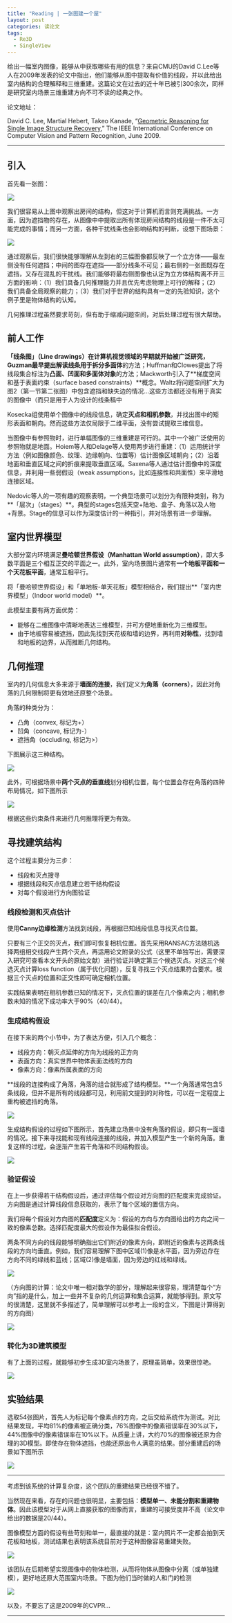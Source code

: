 ```yaml
---
title: "Reading | 一张图建一个屋"
layout: post
categories: 读论文
tags:
  - Re3D
  - SingleView
---
```


给出一幅室内图像，能够从中获取哪些有用的信息？来自CMU的David C.Lee等人在2009年发表的论文中指出，他们能够从图中提取有价值的线段，并以此给出室内结构的合理解释和三维重建。这篇论文在过去的近十年已被引300余次，同样是研究室内场景三维重建方向不可不读的经典之作。

论文地址：

David C. Lee, Martial Hebert, Takeo Kanade, “[Geometric Reasoning for Single Image Structure Recovery](http://repository.cmu.edu/cgi/viewcontent.cgi?article=1322&context=robotics),” The IEEE International Conference on Computer Vision and Pattern Recognition, June 2009.

<!-- more -->

---

## 引入

首先看一张图：

![](https://github.com/HusterHope/blogimage/raw/master/GRSISR-1.png)

我们很容易从上图中观察出房间的结构，但这对于计算机而言则充满挑战。一方面，因为遮挡物的存在，从图像中中提取出所有体现房间结构的线段是一件不太可能完成的事情；而另一方面，各种干扰线条也会影响结构的判断，设想下图场景：

![](https://github.com/HusterHope/blogimage/raw/master/GRSISR-2.png)

通过观察后，我们很快能够理解从左到右的三幅图像都反映了一个立方体——最左侧没有任何遮挡；中间的图存在遮挡——部分线条不可见；最右侧的一张图既存在遮挡，又存在混乱的干扰线。我们能够将最右侧图像也认定为立方体结构离不开三方面的影响：（1）我们具备几何推理能力并且优先考虑物理上可行的解释；（2）我们具备全局观察的能力；（3）我们对于世界的结构具有一定的先验知识，这个例子里是物体结构的认知。

几何推理过程虽然要求苛刻，但有助于缩减问题空间，对后处理过程有很大帮助。

## 前人工作

**「线条图」（Line drawings）**在计算机视觉领域的早期就开始被广泛研究，Guzman最早提出解读线条用于**拆分多面体**的方法；Huffman和Clowes提出了将线段集合标注为**凸面、凹面和多面体对象**的方法；Mackworth引入了**梯度空间和基于表面约束（surface based constraints）**概念。Waltz将问题空间扩大为图2（第一节第二张图）中包含遮挡和缺失边的情况…这些方法都还没有用于真实的图像中（而只是用于人为设计的线条稿中

Kosecka组使用单个图像中的线段信息，确定**灭点和相机参数**，并找出图中的矩形表面和朝向。然而这些方法仅局限于二维平面，没有尝试提取三维信息。

当图像中有参照物时，进行单幅图像的三维重建是可行的。其中一个被广泛使用的参照物就是地面。Hoiem等人和Delage等人使用两步进行重建：（1）运用统计学方法（例如图像颜色、纹理、边缘朝向、位置等）估计图像区域朝向；（2）沿着地面和垂直区域之间的折痕来提取垂直区域。Saxena等人通过估计图像中的深度信息，并利用一些弱假设（weak assumptions，比如连接性和共面性）来平滑地连接区域。

Nedovic等人的一项有趣的观察表明，一个典型场景可以划分为有限种类别，称为**「层次」（stages）**。典型的stages包括天空+陆地、盒子、角落以及人物+背景。Stage的信息可以作为深度估计的一种指引，并对场景有进一步理解。

## 室内世界模型

大部分室内环境满足**曼哈顿世界假设（Manhattan World assumption）**，即大多数平面是三个相互正交的平面之一。此外，室内场景图片通常有**一个地板平面和一个天花板平面**，通常互相平行。

将「曼哈顿世界假设」和「单地板-单天花板」模型相结合，我们提出**「室内世界模型」（Indoor world model）**。

此模型主要有两方面优势：

* 能够在二维图像中清晰地表达三维模型，并可方便地重新化为三维模型。
* 由于地板容易被遮挡，因此先找到天花板和墙的边界，再利用**对称性**，找到墙和地板的边界，从而推断几何结构。

## 几何推理

室内的几何信息大多来源于**墙面的连接**，我们定义为**角落（corners）**，因此对角落的几何限制将更有效地还原整个场景。

角落的种类分为：

* 凸角（convex, 标记为+）
* 凹角（concave, 标记为-）
* 遮挡角（occluding, 标记为>）

下图展示这三种结构。

![](https://github.com/HusterHope/blogimage/raw/master/GRSISR-3.png)

此外，可根据场景中**两个灭点的垂直线**划分相机位置，每个位置会存在角落的四种布局情况，如下图所示

![](https://github.com/HusterHope/blogimage/raw/master/GRSISR-4.png)

根据这些约束条件来进行几何推理将更为有效。

## 寻找建筑结构

这个过程主要分为三步：

* 线段和灭点搜寻
* 根据线段和灭点信息建立若干结构假设
* 对每个假设进行方向图验证

### 线段检测和灭点估计

使用**Canny边缘检测**方法找到线段，再根据已知线段信息寻找灭点位置。

只要有三个正交的灭点，我们即可恢复相机位置。首先采用RANSAC方法随机选择两组相交线段产生两个灭点，再运用论文附录的公式（这里不单独写出，需要深入研究可查看本文开头的原始文献）进行验证并确定第三个候选灭点。对这三个候选灭点计算loss function（属于优化问题），反复寻找三个灭点结果符合要求。根据三个灭点的位置和正交性即可确定相机位置。

实践结果表明在相机参数已知的情况下，灭点位置的误差在几个像素之内；相机参数未知的情况下成功率大于90%（40/44）。

### 生成结构假设

在接下来的两个小节中，为了表达方便，引入几个概念：

* 线段方向：朝灭点延伸的方向为线段的正方向
* 表面方向：真实世界中物体表面法线的方向
* 像素方向：像素所属表面的方向

**线段的连接构成了角落，角落的组合就形成了结构模型。**一个角落通常包含5条线段，但并不是所有的线段都可见，利用前文提到的对称性，可以在一定程度上重构被遮挡的角落。

![](https://github.com/HusterHope/blogimage/raw/master/GRSISR-5.png)

生成结构假设的过程如下图所示，首先建立场景中没有角落的假设，即只有一面墙的情况。接下来寻找能和现有线段连接的线段，并加入模型产生一个新的角落。重复这样的过程，会逐渐产生若干角落和不同结构假设。

![](https://github.com/HusterHope/blogimage/raw/master/GRSISR-6.png)

### 验证假设

在上一步获得若干结构假设后，通过评估每个假设对方向图的匹配度来完成验证。方向图是通过计算线段信息获取的，表示了每个区域的置信方向。

我们将每个假设对方向图的**匹配度**定义为：假设的方向与方向图给出的方向之间一致的像素总数。选择匹配度最大的假设作为最佳拟合假设。

两条不同方向的线段能够明确指出它们附近的像素方向，即附近的像素与这两条线段的方向均垂直。例如，我们容易理解下图中区域(1)像是水平面，因为旁边存在方向不同的绿线和蓝线；区域(2)像是墙面，因为旁边的红线和绿线。

![](https://github.com/HusterHope/blogimage/raw/master/GRSISR-7.png)

（方向图的计算：论文中唯一相对数学的部分，理解起来很容易，理清楚每个“方向”指的是什么，加上一些并不复杂的几何运算和集合运算，就能够得到。原文写的很清楚，这里就不多描述了，简单理解可以参考上一段的含义，下图是计算得到的方向图）

![](https://github.com/HusterHope/blogimage/raw/master/GRSISR-8.png)

### 转化为3D建筑模型

有了上面的过程，就能够初步生成3D室内场景了，原理虽简单，效果很惊艳。

![](https://github.com/HusterHope/blogimage/raw/master/GRSISR-9.png)

## 实验结果

选取54张图片，首先人为标记每个像素点的方向，之后交给系统作为测试。对比结果发现，平均81%的像素被正确分类，76%图像中的像素错误率在30%以下，44%图像中的像素错误率在10%以下。从质量上讲，大约70%的图像被还原为合理的3D模型。即使存在物体遮挡，也能还原出令人满意的结果。部分重建后的场景如下图所示

![](https://github.com/HusterHope/blogimage/raw/master/GRSISR-10.png)

---

考虑到该系统的计算复杂度，这个团队的重建结果已经很不错了。

当然现在来看，存在的问题也很明显，主要包括：**模型单一、未能分割和重建物体**。因此该模型对于从网上直接获取的图像而言，重建的可接受度并不高（论文中给出的数据是20/44）。

图像模型方面的假设有些苛刻和单一，最直接的就是：室内照片不一定都会拍到天花板和地板，测试结果也表明该系统目前对于这种图像容易重建失败。

![](https://github.com/HusterHope/blogimage/raw/master/GRSISR-11.png)

该团队在后期希望实现图像中的物体检测，从而将物体从图像中分离（或单独建模），更好地还原大范围室内场景。下图为他们当时做的人和门的检测

![](https://github.com/HusterHope/blogimage/raw/master/GRSISR-12.png)

以及，不要忘了这是2009年的CVPR...

---

